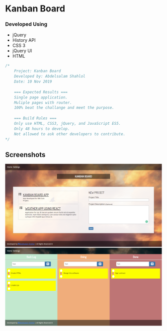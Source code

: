 # Kanban Board 

### Developed Using
 - jQuery
 - History API
 - CSS 3
 - jQuery UI
 - HTML
 
 
```javascript
/*
	Project: Kanban Board
	Developed by: Abdelsalam Shahlol
	Date: 10 Nov 2019
	
	=== Expected Results ===
	Single page application.
	Muliple pages with router.
	100% beat the challange and meet the purpose.

	=== Build Rules ===
	Only use HTML, CSS3, jQuery, and JavaScript ES5.
	Only 48 hours to develop.
	Not allowed to ask other developers to contribute.
*/
```

## Screenshots
![enter image description here](imgs/home.png)
![enter image description here](imgs/board.png)

